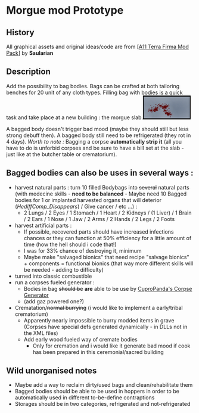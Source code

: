 # Morgue mod Prototype
## History
All graphical assets and original ideas/code are from [[A11 Terra Firma Mod Pack](https://ludeon.com/forums/index.php?topic=12580.msg126663#msg126663)] by **Saularian**
## Description
Add the possibility to bag bodies.
Bags can be crafted at both tailoring benches for 20 unit of any cloth types.
Filling bag with bodies is a quick task and take place at a new building : the morgue slab.![Morgue Slab](../Textures/Things/Buildings/Production/MorgueSlab.png)

A bagged body doesn't trigger bad mood (maybe they should still but less strong debuff then). A bagged body still need to be refrigerated (they rot in 4 days).
_Worth to note :_ Bagging a corpse **automatically strip it** (all you have to do is unforbid corpses and be sure to have a bill set at the slab - just like at the butcher table or crematorium).
## Bagged bodies can also be uses in several ways :
- harvest natural parts : turn 10 filled Bodybags into ~~several~~ natural parts (with medecine skills - **need to be balanced** - Maybe need 10 Bagged bodies for 1 or implanted harvested organs that will deterior (_HediffComp_Disappears_) / Give cancer / etc  ...) :
  - 2 Lungs / 2 Eyes / 1 Stomach / 1 Heart / 2 Kidneys / (1 Liver) / 1 Brain / 2 Ears / 1 Nose / 1 Jaw / 2 Arms / 2 Hands / 2 Legs / 2 Foots
- harvest artificial parts :
  - If possible, recovered parts should have increased infections chances or they can function at 50% efficiency for a little amount of time (how the hell should i code that!)
  - I was for 33% chance of destroying it, minimum
  - Maybe make "salvaged bionics" that need recipe "salvage bionics" + components = functional bionics (that way more different skills will be needed - adding to difficulty)
- turned into classic combustible
- run a corpses fueled generator :
  - Bodies in bag ~~should be~~ **are** able to be use by [CuproPanda's Corpse Generator](https://github.com/cuproPanda/CFG)
  - (add gaz powered one?)
- Crematation/~~normal burrying~~ (i would like to implement a early/tribal crematorium)
  - Apparently nearly impossible to burry modded items in grave (Corpses have special defs generated dynamically - in DLLs not in the XML files)
  - Add early wood fueled way of cremate bodies
    - Only for cremation and i would like it generate bad mood if cook has been prepared in this ceremonial/sacred building

## Wild unorganised notes
- Maybe add a way to reclaim dirty/used bags and clean/rehabilitate them
- Bagged bodies should be able to be used in hoppers in order to be automatically used in different to-be-define contraptions
- Storages should be in two categories, refrigerated and not-refrigerated
